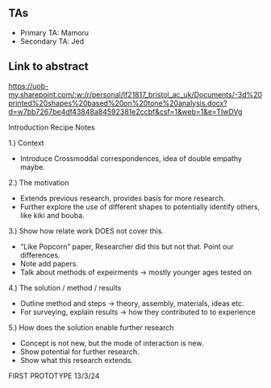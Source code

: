 ## TAs ##
- Primary TA: Mamoru
- Secondary TA: Jed

## Link to abstract
https://uob-my.sharepoint.com/:w:/r/personal/lf21817_bristol_ac_uk/Documents/-3d%20printed%20shapes%20based%20on%20tone%20analysis.docx?d=w7bb7267be4df43848a84592381e2ccbf&csf=1&web=1&e=TIwDVg


Introduction Recipe Notes

1.)	Context
-	Introduce Crossmoddal correspondences, idea of double empathy maybe.
   
2.)	The motivation
-	Extends previous research, provides basis for more research.
-	Further explore the use of different shapes to potentially identify others, like kiki and bouba.
  
3.)	Show how relate work DOES not cover this.
-	“Like Popcorn” paper, Researcher did this but not that. Point our differences.
-	Note add papers.
-	Talk about methods of expeirments -> mostly younger ages tested on
  
4.)	The solution / method / results
-	Outline method and steps -> theory, assembly, materials, ideas etc.
-	For surveying, explain results -> how they contributed to to experience

5.)	How does the solution enable further research
-	Concept is not new, but the mode of interaction is new.
-	Show potential for further research.
-	Show what this research extends. 


FIRST PROTOTYPE 13/3/24



